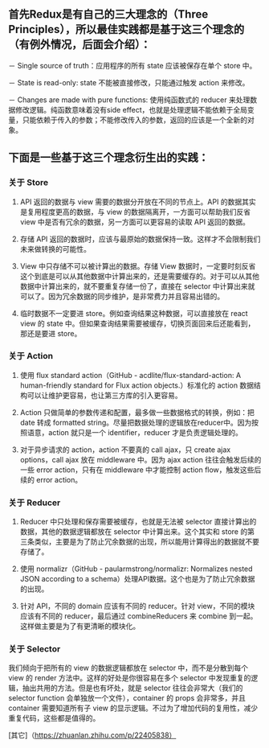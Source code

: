 
## 首先Redux是有自己的三大理念的（Three Principles），所以最佳实践都是基于这三个理念的（有例外情况，后面会介绍）：

－ Single source of truth：应用程序的所有 state 应该被保存在单个 store 中。

－ State is read-only: state 不能被直接修改，只能通过触发 action 来修改。

－ Changes are made with pure functions: 使用纯函数式的 reducer 来处理数据修改逻辑。纯函数意味着没有side effect，也就是处理逻辑不能依赖于全局变量，只能依赖于传入的参数；不能修改传入的参数，返回的应该是一个全新的对象。

## 下面是一些基于这三个理念衍生出的实践：

### 关于 Store

1. API 返回的数据与 view 需要的数据分开放在不同的节点上。API 的数据其实是复用程度更高的数据，与 view 的数据隔离开，一方面可以帮助我们反省 view 中是否有冗余的数据，另一方面可以更容易的读取 API 返回的数据。

2. 存储 API 返回的数据时，应该与最原始的数据保持一致。这样才不会限制我们未来做转换的可能性。

3. View 中只存储不可以被计算出的数据。存储 View 数据时，一定要时刻反省这个到底是可以从其他数据中计算出来的，还是需要缓存的。对于可以从其他数据中计算出来的，就不要重复存储一份了，直接在 selector 中计算出来就可以了。因为冗余数据的同步维护，是非常费力并且容易出错的。

4. 临时数据不一定要进 store。例如查询结果这种数据，可以直接放在 react view 的 state 中。但如果查询结果需要被缓存，切换页面回来后还能看到，那还是要进 store。

### 关于 Action

1. 使用 flux standard action（GitHub - acdlite/flux-standard-action: A human-friendly standard for Flux action objects.）标准化的 action 数据结构可以让维护更容易，也让第三方库的引入更容易。

2. Action 只做简单的参数传递和配置，最多做一些数据格式的转换，例如：把 date 转成 formatted string。尽量把数据处理的逻辑放在reducer中。因为按照语意，action 就只是一个 identifier，reducer 才是负责逻辑处理的。

3. 对于异步请求的 action，action 不要真的 call ajax，只 create ajax options，call ajax 放在 middleware 中。因为 ajax action 往往会触发后续的一些 error action，只有在 middleware 中才能控制 action flow，触发这些后续的 error action。

### 关于 Reducer

1. Reducer 中只处理和保存需要被缓存，也就是无法被 selector 直接计算出的数据，其他的数据逻辑都放在 selector 中计算出来。这个其实和 store 的第三条类似，主要是为了防止冗余数据的出现，所以能用计算得出的数据就不要存储了。

2. 使用 normalizr（GitHub - paularmstrong/normalizr: Normalizes nested JSON according to a schema）处理API数据。这个也是为了防止冗余数据的出现。

3. 针对 API，不同的 domain 应该有不同的 reducer。针对 view，不同的模块应该有不同的 reducer，最后通过 combineReducers 来 combine 到一起。这样做主要是为了有更清晰的模块化。

### 关于 Selector

我们倾向于把所有的 view 的数据逻辑都放在 selector 中，而不是分散到每个 view 的 render 方法中。这样的好处是你很容易在多个 selector 中发现重复的逻辑，抽出共用的方法。但是也有坏处，就是 selector 往往会非常大（我们的 selector function 会单独放一个文件），container 的 props 会非常多，并且 container 需要知道所有子 view 的显示逻辑。不过为了增加代码的复用性，减少重复代码，这些都是值得的。

[其它]（https://zhuanlan.zhihu.com/p/22405838）
